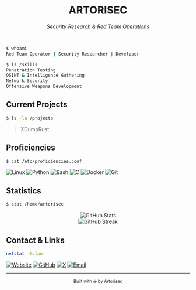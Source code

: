<div align="center">
  <h1>ARTORISEC</h1>
  <p><i>Security Research & Red Team Operations</i></p>
  <br>
</div>

```bash
$ whoami
Red Team Operator | Security Researcher | Developer

$ ls /skills
Penetration Testing
OSINT & Intelligence Gathering
Network Security
Offensive Weapons Development
```

## Current Projects

```bash
$ ls -la /projects
```
> XDumpRust
> 

## Proficiencies
```bash
$ cat /etc/proficiencies.conf
```
![Linux](https://img.shields.io/badge/Linux-000000?style=flat-square&logo=linux&logoColor=white)
![Python](https://img.shields.io/badge/Python-000000?style=flat-square&logo=python&logoColor=white)
![Bash](https://img.shields.io/badge/Bash-000000?style=flat-square&logo=gnu-bash&logoColor=white)
![C](https://img.shields.io/badge/C-000000?style=flat-square&logo=c&logoColor=white)
![Docker](https://img.shields.io/badge/Docker-000000?style=flat-square&logo=docker&logoColor=white)
![Git](https://img.shields.io/badge/Git-000000?style=flat-square&logo=git&logoColor=white)

## Statistics
```bash
$ stat /home/artorisec
```
<div align="center">
  <img src=https://github-readme-stats.vercel.app/api?username=artorisec&show_icons=true&theme=dark&bg_color=0a0a0a&text_color=f0f0f0&icon_color=404040&title_color=f0f0f0&border_color=404040&hide_border=false&include_all_commits=true&count_private=true" alt="GitHub Stats" />
</div>

<div align="center">
  <img src=https://github-readme-streak-stats.herokuapp.com/?userartorisec&theme=dark&background=0a0a0a&border=404040&ring=404040&fire=404040&currStreakLabel=f0f0f0&sideLabels=f0f0f0&dates=a0a0a0" alt="GitHub Streak" />
</div>

## Contact & Links
```bash
netstat -tulpn
```
[![Website](https://img.shields.io/badge/Website-000000?style=flat-square&logo=firefox&logoColor=white)](https://artorisec.xyz)
[![GitHub](https://img.shields.io/badge/GitHub-000000?style=flat-square&logo=github&logoColor=white)](https://github.com/artorisec)
[![X](https://img.shields.io/badge/X-000000?style=flat-square&logo=x&logoColor=white)](https://x.com/artorisec)
[![Email](https://img.shields.io/badge/Email-000000?style=flat-square&logo=gmail&logoColor=white)](mailto:root@artorisec.xyz)

---

<div align="center">
  <sub>Built with ☕ by Artorisec</sub>
</div>
